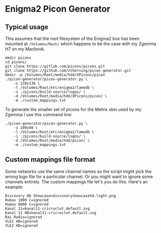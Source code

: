 # Enigma2 Picon Generator

## Typical usage

This assumes that the root filesystem of the Enigma2 box has been mounted at
`/Volumes/Root/` which happens to be the case with my Zgemma H7 on my Macbook.

```
mkdir picons
cd picons/
git clone https://gitlab.com/picons/picons.git
git clone https://github.com/ntherning/picon-generator.git
mkdir -p /Volumes/Root/media/hdd/XPicons/picon
./picon-generator/picon-generator.py \
    -s 220x136 \
    -l /Volumes/Root/etc/enigma2/lamedb \
    -i ./picons/build-source/logos/ \
    -d /Volumes/Root/media/hdd/XPicons/picon/ \
    -m ./custom_mappings.txt
```
To generate the smaller set of picons for the Metrix skin used by my Zgemma I use this command line:

```
./picon-generator/picon-generator.py \
    -s 100x60 \
    -l /Volumes/Root/etc/enigma2/lamedb \
    -i ./picons/build-source/logos/ \
    -d /Volumes/Root/media/hdd/picon/ \
    -m ./custom_mappings.txt
```

## Custom mappings file format

Some networks use the same channel names so the script might pick the wrong
logo file for a particular channel. Or you might want to ignore some channels
entirely. The custom mappings file let's you do this. Here's an example:

```
Discovery HD Showcase=discoveryshowcasehd.light.png
Humax 1000 C=ignored
Humax 6000 C=ignored
Kanal 11=kanal11-cricroclot.default.svg
Kanal 11 HD=kanal11-cricroclot.default.svg
Rai Radio=ignored
YLE1 HD=ignored
YLE2 HD=ignored
```
